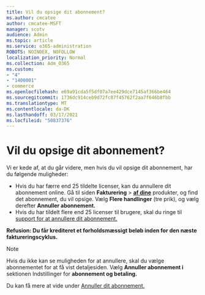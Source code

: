 ```yaml
---
title: Vil du opsige dit abonnement?
ms.author: cmcatee
author: cmcatee-MSFT
manager: scotv
audience: Admin
ms.topic: article
ms.service: o365-administration
ROBOTS: NOINDEX, NOFOLLOW
localization_priority: Normal
ms.collection: Adm_O365
ms.custom:
- "4"
- "1400001"
- commerce
ms.openlocfilehash: e69a91cda5f5df07a7ee429dce7145af366be464
ms.sourcegitcommit: 1736dc914ceb9d72fc87f45762f2aa7f646b8fbb
ms.translationtype: MT
ms.contentlocale: da-DK
ms.lasthandoff: 03/17/2021
ms.locfileid: "50837376"
---
```

# <a name="canceling-your-subscription"></a>Vil du opsige dit abonnement?

Vi er kede af, at du går videre, men hvis du vil opsige dit abonnement, har du følgende muligheder:
  
- Hvis du har færre end 25 tildelte licenser, kan du annullere dit abonnement online. Gå til siden **Fakturering** \> **[af dine](https://go.microsoft.com/fwlink/p/?linkid=842054)** produkter, og find det abonnement, du vil opsige. Vælg **Flere handlinger** (tre prik), og vælg derefter **Annuller abonnement.**
- Hvis du har tildelt flere end 25 licenser til brugere, skal du ringe til [support for at annullere dit abonnement.](https://docs.microsoft.com/microsoft-365/admin/contact-support-for-business-products?view=o365-worldwide)
  
**Refusion: Du får krediteret et forholdsmæssigt beløb inden for den næste faktureringscyklus.**

> [!NOTE]
> Hvis du ikke kan se muligheden for at annullere, skal du vælge abonnementet for at få vist detaljesiden. Vælg **Annuller abonnement i** sektionen Indstillinger for **abonnement og betaling.**

Du kan få mere at vide under [Annuller dit abonnement.](https://docs.microsoft.com/microsoft-365/commerce/subscriptions/cancel-your-subscription)